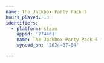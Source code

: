 ```yaml
---
name: The Jackbox Party Pack 5
hours_played: 13
identifiers:
  - platform: steam
    appid: '774461'
    name: The Jackbox Party Pack 5
    synced_on: '2024-07-04'

---
```

